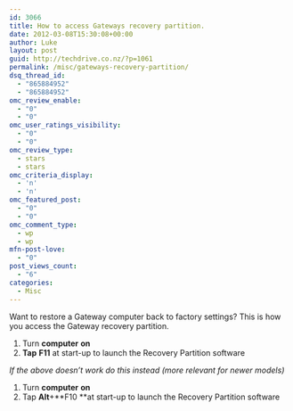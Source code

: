```yaml
---
id: 3066
title: How to access Gateways recovery partition.
date: 2012-03-08T15:30:08+00:00
author: Luke
layout: post
guid: http://techdrive.co.nz/?p=1061
permalink: /misc/gateways-recovery-partition/
dsq_thread_id:
  - "865884952"
  - "865884952"
omc_review_enable:
  - "0"
  - "0"
omc_user_ratings_visibility:
  - "0"
  - "0"
omc_review_type:
  - stars
  - stars
omc_criteria_display:
  - 'n'
  - 'n'
omc_featured_post:
  - "0"
  - "0"
omc_comment_type:
  - wp
  - wp
mfn-post-love:
  - "0"
post_views_count:
  - "6"
categories:
  - Misc
---
```

Want to restore a Gateway computer back to factory settings? This is how you access the Gateway recovery partition.

  1. Turn **computer** **on**
  2. **Tap** **F11** at start-up to launch the Recovery Partition software

_If the above doesn&#8217;t work do this instead (more relevant for newer models)_

  1. Turn **computer** **on**
  2. Tap **Alt**+**F10 **at start-up to launch the Recovery Partition software

&nbsp;